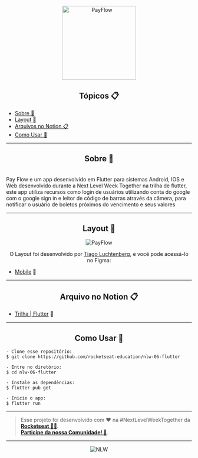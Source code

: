 <p align="center">
  <img alt="PayFlow" src="https://github.com/rocketseat-education/nlw-06-flutter/blob/main/.github/payflow-logo.png" width="200px">
</p>



<h2 align="center">Tópicos 📋</h2>

   <p>
   
   - [Sobre 📖](#sobre-)
   - [Layout 🎨](#layout-)
   - [Arquivos no Notion 📋](#arquivo-no-notion-)
   - [Como Usar 🤔](#como-usar-)

   </p>

---

<h2 align="center">Sobre 📖</h2>
   
<p>
    <br>Pay Flow e um app desenvolvido em Flutter para sistemas Android, IOS e Web desenvolvido durante a Next Level Week Together na trilha de flutter, este app utiliza recursos como login de usuários utilizando conta do google com o google sign in e leitor de código de barras através da câmera, para notificar o usuário de boletos próximos do vencimento e seus valores <br>
</p>

---

<h2 align="center">Layout 🎨</h2>

   <p align="center">
      <img alt="PayFlow" title="PayFlow" src="https://github.com/rocketseat-education/nlw-06-flutter/blob/main/.github/capa.png" />
   </p>

   <p align="center">
      O Layout foi desenvolvido por <a href="https://instagram.com/tiagoluchtenberg">Tiago Luchtenberg</a>, e você pode acessá-lo no Figma:
   
   - <a href="https://www.figma.com/file/kLK7FYnWKMoN68sQXcSniu/PayFlow">Mobile</a> 📱
   </p>

---

<h2 align="center">Arquivo no Notion 📋</h2>

- [Trilha | Flutter](https://www.notion.so/NLW-Together-Conte-dos-complementares-ae22125e899549efb2d4e360b5ee5ca3) 🚀

---

<h2 align="center">Como Usar 🤔</h2>

   ```
   - Clone esse repositório:
   $ git clone https://github.com/rocketseat-education/nlw-06-flutter

   - Entre no diretório:
   $ cd nlw-06-flutter

   - Instale as dependências:
   $ flutter pub get

   - Inicie o app: 
   $ flutter run
   ```

---

   >Esse projeto foi desenvolvido com ❤️ na #NextLevelWeekTogether da **[Rocketseat  💜🚀](https://rocketseat.com.br/)**.<br> 
   **[Participe da nossa Comunidade! 👋](https://discordapp.com/invite/gCRAFhc)**.<br>

---

   <p align="center">
      <img alt="NLW" title="PayFlow" src="https://github.com/rocketseat-education/nlw-06-flutter/blob/main/.github/nlw.png" />
   </p>
